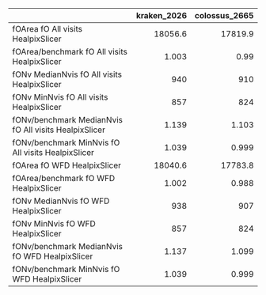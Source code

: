 |                                                       |   kraken_2026 |   colossus_2665 |
|:------------------------------------------------------|--------------:|----------------:|
| fOArea fO All visits HealpixSlicer                    |     18056.6   |       17819.9   |
| fOArea/benchmark fO All visits HealpixSlicer          |         1.003 |           0.99  |
| fONv MedianNvis fO All visits HealpixSlicer           |       940     |         910     |
| fONv MinNvis fO All visits HealpixSlicer              |       857     |         824     |
| fONv/benchmark MedianNvis fO All visits HealpixSlicer |         1.139 |           1.103 |
| fONv/benchmark MinNvis fO All visits HealpixSlicer    |         1.039 |           0.999 |
| fOArea fO WFD HealpixSlicer                           |     18040.6   |       17783.8   |
| fOArea/benchmark fO WFD HealpixSlicer                 |         1.002 |           0.988 |
| fONv MedianNvis fO WFD HealpixSlicer                  |       938     |         907     |
| fONv MinNvis fO WFD HealpixSlicer                     |       857     |         824     |
| fONv/benchmark MedianNvis fO WFD HealpixSlicer        |         1.137 |           1.099 |
| fONv/benchmark MinNvis fO WFD HealpixSlicer           |         1.039 |           0.999 |
